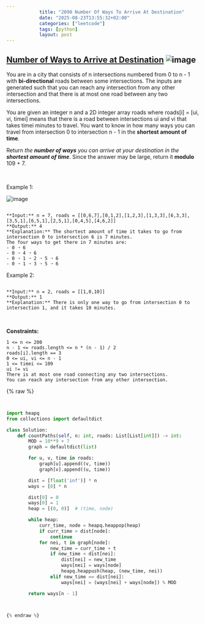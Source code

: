 ```yaml
---
            title: "2090 Number Of Ways To Arrive At Destination"
            date: "2025-08-23T13:55:32+02:00"
            categories: ["leetcode"]
            tags: [python]
            layout: post
---
```

            
## [Number of Ways to Arrive at Destination](https://leetcode.com/problems/number-of-ways-to-arrive-at-destination) ![image](https://img.shields.io/badge/Difficulty-Medium-orange)

You are in a city that consists of n intersections numbered from 0 to n - 1 with **bi-directional** roads between some intersections. The inputs are generated such that you can reach any intersection from any other intersection and that there is at most one road between any two intersections.

You are given an integer n and a 2D integer array roads where roads[i] = [ui, vi, timei] means that there is a road between intersections ui and vi that takes timei minutes to travel. You want to know in how many ways you can travel from intersection 0 to intersection n - 1 in the **shortest amount of time**.

Return *the **number of ways** you can arrive at your destination in the **shortest amount of time***. Since the answer may be large, return it **modulo** 109 + 7.

 

Example 1:

![image](https://assets.leetcode.com/uploads/2025/02/14/1976_corrected.png)
```

**Input:** n = 7, roads = [[0,6,7],[0,1,2],[1,2,3],[1,3,3],[6,3,3],[3,5,1],[6,5,1],[2,5,1],[0,4,5],[4,6,2]]
**Output:** 4
**Explanation:** The shortest amount of time it takes to go from intersection 0 to intersection 6 is 7 minutes.
The four ways to get there in 7 minutes are:
- 0 ➝ 6
- 0 ➝ 4 ➝ 6
- 0 ➝ 1 ➝ 2 ➝ 5 ➝ 6
- 0 ➝ 1 ➝ 3 ➝ 5 ➝ 6

```

Example 2:

```

**Input:** n = 2, roads = [[1,0,10]]
**Output:** 1
**Explanation:** There is only one way to go from intersection 0 to intersection 1, and it takes 10 minutes.

```

 

**Constraints:**

	1 <= n <= 200
	n - 1 <= roads.length <= n * (n - 1) / 2
	roads[i].length == 3
	0 <= ui, vi <= n - 1
	1 <= timei <= 109
	ui != vi
	There is at most one road connecting any two intersections.
	You can reach any intersection from any other intersection.

{% raw %}


```python


import heapq
from collections import defaultdict

class Solution:
    def countPaths(self, n: int, roads: List[List[int]]) -> int:
        MOD = 10**9 + 7
        graph = defaultdict(list)

        for u, v, time in roads:
            graph[u].append((v, time))
            graph[v].append((u, time))

        dist = [float('inf')] * n
        ways = [0] * n

        dist[0] = 0
        ways[0] = 1
        heap = [(0, 0)]  # (time, node)

        while heap:
            curr_time, node = heapq.heappop(heap)
            if curr_time > dist[node]:
                continue
            for nei, t in graph[node]:
                new_time = curr_time + t
                if new_time < dist[nei]:
                    dist[nei] = new_time
                    ways[nei] = ways[node]
                    heapq.heappush(heap, (new_time, nei))
                elif new_time == dist[nei]:
                    ways[nei] = (ways[nei] + ways[node]) % MOD

        return ways[n - 1]



{% endraw %}
```
